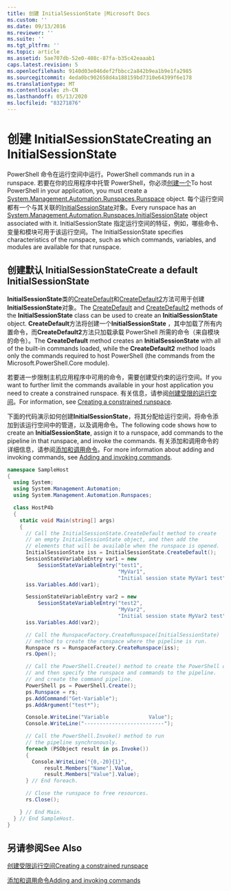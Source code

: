 ```yaml
---
title: 创建 InitialSessionState |Microsoft Docs
ms.custom: ''
ms.date: 09/13/2016
ms.reviewer: ''
ms.suite: ''
ms.tgt_pltfrm: ''
ms.topic: article
ms.assetid: 5ae707db-52e0-408c-87fa-b35c42eaaab1
caps.latest.revision: 5
ms.openlocfilehash: 9140d03e046def2fbbcc2a842b9ea1b9e1fa2985
ms.sourcegitcommit: 4eda0bc902658d4a188159bd7310e64399f6e178
ms.translationtype: MT
ms.contentlocale: zh-CN
ms.lasthandoff: 05/13/2020
ms.locfileid: "83271876"
---
```

# <a name="creating-an-initialsessionstate"></a><span data-ttu-id="2fb5e-102">创建 InitialSessionState</span><span class="sxs-lookup"><span data-stu-id="2fb5e-102">Creating an InitialSessionState</span></span>

<span data-ttu-id="2fb5e-103">PowerShell 命令在运行空间中运行。</span><span class="sxs-lookup"><span data-stu-id="2fb5e-103">PowerShell commands run in a runspace.</span></span>
<span data-ttu-id="2fb5e-104">若要在你的应用程序中托管 PowerShell，你必须[创建一个](/dotnet/api/System.Management.Automation.Runspaces.Runspace)</span><span class="sxs-lookup"><span data-stu-id="2fb5e-104">To host PowerShell in your application, you must create a [System.Management.Automation.Runspaces.Runspace](/dotnet/api/System.Management.Automation.Runspaces.Runspace) object.</span></span>
<span data-ttu-id="2fb5e-105">每个运行空间都有一个与其关联的[InitialSessionState](/dotnet/api/System.Management.Automation.Runspaces.InitialSessionState)对象。</span><span class="sxs-lookup"><span data-stu-id="2fb5e-105">Every runspace has an [System.Management.Automation.Runspaces.InitialSessionState](/dotnet/api/System.Management.Automation.Runspaces.InitialSessionState) object associated with it.</span></span>
<span data-ttu-id="2fb5e-106">InitialSessionState 指定运行空间的特征，例如，哪些命令、变量和模块可用于该运行空间。</span><span class="sxs-lookup"><span data-stu-id="2fb5e-106">The InitialSessionState specifies characteristics of the runspace, such as which commands, variables, and modules are available for that runspace.</span></span>

## <a name="create-a-default-initialsessionstate"></a><span data-ttu-id="2fb5e-107">创建默认 InitialSessionState</span><span class="sxs-lookup"><span data-stu-id="2fb5e-107">Create a default InitialSessionState</span></span>

<span data-ttu-id="2fb5e-108">**InitialSessionState**类的[CreateDefault](/dotnet/api/System.Management.Automation.Runspaces.InitialSessionState.CreateDefault)和[CreateDefault2](/dotnet/api/System.Management.Automation.Runspaces.InitialSessionState.CreateDefault2)方法可用于创建**InitialSessionState**对象。</span><span class="sxs-lookup"><span data-stu-id="2fb5e-108">The [CreateDefault](/dotnet/api/System.Management.Automation.Runspaces.InitialSessionState.CreateDefault) and [CreateDefault2](/dotnet/api/System.Management.Automation.Runspaces.InitialSessionState.CreateDefault2) methods of the **InitialSessionState** class can be used to create an **InitialSessionState** object.</span></span>
<span data-ttu-id="2fb5e-109">**CreateDefault**方法将创建一个**InitialSessionState** ，其中加载了所有内置命令，而**CreateDefault2**方法只加载承载 PowerShell 所需的命令（来自模块的命令）。</span><span class="sxs-lookup"><span data-stu-id="2fb5e-109">The **CreateDefault** method creates an **InitialSessionState** with all of the built-in commands loaded, while the **CreateDefault2** method loads only the commands required to host PowerShell (the commands from the Microsoft.PowerShell.Core module).</span></span>

<span data-ttu-id="2fb5e-110">若要进一步限制主机应用程序中可用的命令，需要创建受约束的运行空间。</span><span class="sxs-lookup"><span data-stu-id="2fb5e-110">If you want to further limit the commands available in your host application you need to create a constrained runspace.</span></span>
<span data-ttu-id="2fb5e-111">有关信息，请参阅[创建受限的运行空间](creating-a-constrained-runspace.md)。</span><span class="sxs-lookup"><span data-stu-id="2fb5e-111">For information, see [Creating a constrained runspace](creating-a-constrained-runspace.md).</span></span>

<span data-ttu-id="2fb5e-112">下面的代码演示如何创建**InitialSessionState**，将其分配给运行空间，将命令添加到该运行空间中的管道，以及调用命令。</span><span class="sxs-lookup"><span data-stu-id="2fb5e-112">The following code shows how to create an **InitialSessionState**, assign it to a runspace, add commands to the pipeline in that runspace, and invoke the commands.</span></span>
<span data-ttu-id="2fb5e-113">有关添加和调用命令的详细信息，请参阅[添加和调用命令](adding-and-invoking-commands.md)。</span><span class="sxs-lookup"><span data-stu-id="2fb5e-113">For more information about adding and invoking commands, see [Adding and invoking commands](adding-and-invoking-commands.md).</span></span>

```csharp
namespace SampleHost
{
  using System;
  using System.Management.Automation;
  using System.Management.Automation.Runspaces;

  class HostP4b
  {
    static void Main(string[] args)
    {
      // Call the InitialSessionState.CreateDefault method to create
      // an empty InitialSessionState object, and then add the
      // elements that will be available when the runspace is opened.
      InitialSessionState iss = InitialSessionState.CreateDefault();
      SessionStateVariableEntry var1 = new
          SessionStateVariableEntry("test1",
                                    "MyVar1",
                                    "Initial session state MyVar1 test");
      iss.Variables.Add(var1);

      SessionStateVariableEntry var2 = new
          SessionStateVariableEntry("test2",
                                    "MyVar2",
                                    "Initial session state MyVar2 test");
      iss.Variables.Add(var2);

      // Call the RunspaceFactory.CreateRunspace(InitialSessionState)
      // method to create the runspace where the pipeline is run.
      Runspace rs = RunspaceFactory.CreateRunspace(iss);
      rs.Open();

      // Call the PowerShell.Create() method to create the PowerShell object,
      // and then specify the runspace and commands to the pipeline.
      // and create the command pipeline.
      PowerShell ps = PowerShell.Create();
      ps.Runspace = rs;
      ps.AddCommand("Get-Variable");
      ps.AddArgument("test*");

      Console.WriteLine("Variable             Value");
      Console.WriteLine("--------------------------");

      // Call the PowerShell.Invoke() method to run
      // the pipeline synchronously.
      foreach (PSObject result in ps.Invoke())
      {
        Console.WriteLine("{0,-20}{1}",
            result.Members["Name"].Value,
            result.Members["Value"].Value);
      } // End foreach.

      // Close the runspace to free resources.
      rs.Close();

    } // End Main.
  } // End SampleHost.
}
```

## <a name="see-also"></a><span data-ttu-id="2fb5e-114">另请参阅</span><span class="sxs-lookup"><span data-stu-id="2fb5e-114">See Also</span></span>

[<span data-ttu-id="2fb5e-115">创建受限运行空间</span><span class="sxs-lookup"><span data-stu-id="2fb5e-115">Creating a constrained runspace</span></span>](creating-a-constrained-runspace.md)

[<span data-ttu-id="2fb5e-116">添加和调用命令</span><span class="sxs-lookup"><span data-stu-id="2fb5e-116">Adding and invoking commands</span></span>](adding-and-invoking-commands.md)
